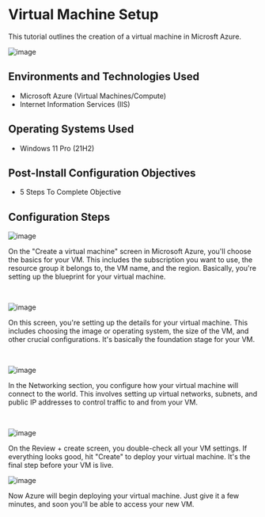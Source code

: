 <p align="center">
</p>

<h1>Virtual Machine Setup  </h1>
This tutorial outlines the creation of a virtual machine in Microsft Azure.<br />

![image](https://github.com/user-attachments/assets/113eb46e-e468-4549-abf9-13e9d0a4e410)


<h2>Environments and Technologies Used</h2>

- Microsoft Azure (Virtual Machines/Compute)
- Internet Information Services (IIS)

<h2>Operating Systems Used</h2>

- Windows 11 Pro (21H2)

<h2>Post-Install Configuration Objectives</h2>

- 5 Steps To Complete Objective

<h2>Configuration Steps</h2>

![image](https://github.com/user-attachments/assets/8f8fb944-49ca-4350-b18b-609df2495c0d)

<p>

</p>
<p>
On the "Create a virtual machine" screen in Microsoft Azure, you'll choose the basics for your VM. This includes the subscription you want to use, the resource group it belongs to, the VM name, and the region. Basically, you're setting up the blueprint for your virtual machine.

</p>
<br />

<p>
  
![image](https://github.com/user-attachments/assets/41e499be-ab5a-44f0-83fc-fc63f602fcb8)


</p>
<p>
On this screen, you're setting up the details for your virtual machine. This includes choosing the image or operating system, the size of the VM, and other crucial configurations. It's basically the foundation stage for your VM.

</p>
<br />

<p>

![image](https://github.com/user-attachments/assets/23bdda2f-2e95-4264-b38c-e31204465e0b)


</p>
<p>
In the Networking section, you configure how your virtual machine will connect to the world. This involves setting up virtual networks, subnets, and public IP addresses to control traffic to and from your VM.
</p>
<br />

![image](https://github.com/user-attachments/assets/65ee9fa0-2326-44bb-8afc-5dd2e7e41774)

On the Review + create screen, you double-check all your VM settings. If everything looks good, hit "Create" to deploy your virtual machine. It's the final step before your VM is live.

![image](https://github.com/user-attachments/assets/85e135ae-ca1f-4adb-bede-4ec018c79d14)

Now Azure will begin deploying your virtual machine. Just give it a few minutes, and soon you'll be able to access your new VM.
